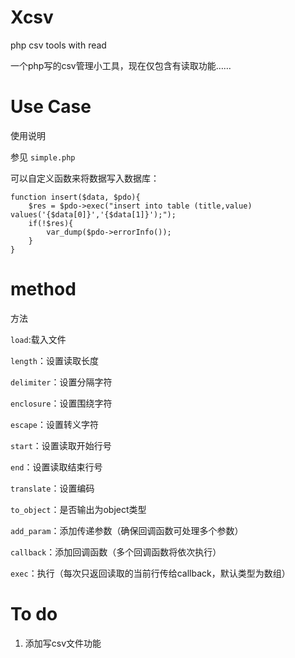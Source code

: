 # Xcsv
php csv tools with read

一个php写的csv管理小工具，现在仅包含有读取功能……

# Use Case
使用说明

参见 `simple.php`

可以自定义函数来将数据写入数据库：
```
function insert($data, $pdo){
    $res = $pdo->exec("insert into table (title,value) values('{$data[0]}','{$data[1]}');");
    if(!$res){
        var_dump($pdo->errorInfo());
    }
}
```

# method
方法

`load`:载入文件

`length`：设置读取长度

`delimiter`：设置分隔字符

`enclosure`：设置围绕字符

`escape`：设置转义字符

`start`：设置读取开始行号

`end`：设置读取结束行号

`translate`：设置编码

`to_object`：是否输出为object类型

`add_param`：添加传递参数（确保回调函数可处理多个参数）

`callback`：添加回调函数（多个回调函数将依次执行）

`exec`：执行（每次只返回读取的当前行传给callback，默认类型为数组）

# To do
1. 添加写csv文件功能
